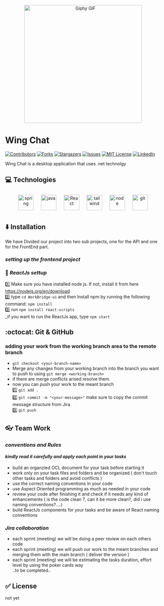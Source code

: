 <p align="center">
  <img src="https://media.giphy.com/media/h2NRnIIEw6tv9emZSc/giphy.gif" width="380" height="380" alt="Giphy GIF">
</p>

# Wing Chat

[![Contributors][contributors-shield]][contributors-url]
[![Forks][forks-shield]][forks-url]
[![Stargazers][stars-shield]][stars-url]
[![Issues][issues-shield]][issues-url]
[![MIT License][license-shield]][license-url]
[![LinkedIn][linkedin-shield]][linkedin-url]

[contributors-shield]: https://img.shields.io/github/contributors/othneildrew/Best-README-Template.svg?style=for-the-badge
[contributors-url]: https://github.com/Nancy4Hany/WorkBridge/graphs/contributors
[forks-shield]: https://img.shields.io/github/forks/othneildrew/Best-README-Template.svg?style=for-the-badge
[forks-url]: https://github.com/Nancy4Hany/WorkBridge/network/members
[stars-shield]: https://img.shields.io/github/stars/othneildrew/Best-README-Template.svg?style=for-the-badge
[stars-url]: https://github.com/Nancy4Hany/WorkBridge/stargazers
[issues-shield]: https://img.shields.io/github/issues/othneildrew/Best-README-Template.svg?style=for-the-badge
[issues-url]: https://github.com/Nancy4Hany/WorkBridge/issues
[license-shield]: https://img.shields.io/github/license/othneildrew/Best-README-Template.svg?style=for-the-badge
[license-url]: https://github.com/Nancy4Hany/WorkBridge/master/LICENSE.txt
[linkedin-shield]: https://img.shields.io/badge/-LinkedIn-black.svg?style=for-the-badge&logo=linkedin&colorB=555
[linkedin-url]: https://www.linkedin.com/in/nancyhany/


Wing Chat is a desktop application that uses .net technolgy 

 ## :computer: Technologies
<div align="center"> 

<img style="margin: 10px" src="https://profilinator.rishav.dev/skills-assets/springio-icon.svg" alt="spring" height="50" /> 
<img style="margin: 10px" src="https://profilinator.rishav.dev/skills-assets/javascript-original.svg" alt="java" height="50" /> 
<img style="margin: 10px" src="https://profilinator.rishav.dev/skills-assets/react-original-wordmark.svg" alt="React" height="50" />  
<img style="margin: 10px" src="https://profilinator.rishav.dev/skills-assets/tailwindcss.svg" alt="tailwind" height="50" />  
<img style="margin: 10px" src="https://profilinator.rishav.dev/skills-assets/nodejs-original-wordmark.svg" alt="node" height="50" /> 
<img style="margin: 10px" src="https://profilinator.rishav.dev/skills-assets/git-scm-icon.svg" alt="git" height="50" /> 

</div>  

## :arrow_down: Installation

We have Divided our project into two sub projects, one for the API and one for the FrontEnd part. 
### _setting up the frontend project_ <br>
### :hammer: _ReactJs settup_ 
:one: Make sure you have installed node js. If not, install it from here https://nodejs.org/en/download <br>
:two: type `cd WorkBridge-ui` and then Install npm by running the following command: `npm install` <br>
:three: run `npm install react-scripts` <br>
_if you want to run the ReactJs app, type `npm start` <br>


 ## :octocat: Git & GitHub 
### adding your work from the working branch area to the remote branch 
- `git checkout <your-branch-name>` <br> 
- Merge any changes from your working branch into the branch you want to push to using `git merge <working-branch>` <br> 
- if there are merge conflicts arised resolve them. <br>
- now you can push your work to the meant branch <br>
:one: `git add .`<br>
:two: `git commit -m "<your-message>"` make sure to copy the commit message structure from Jira <br>
:three: `git push` <br>


## :eyeglasses: Team Work 

### _conventions and Rules_  
#### _kindly read it carefully and apply each point in your tasks_
- build an organzied OCL document for your task before starting it 
- work only on your task files and folders and be organized ( don't touch other tasks and folders and avoid conflicts ) 
- use the correct naming conventions in your code 
- use Aspect Oriented programming as much as needed in your code 
- review your code after finishing it and check if it needs any kind of enhancements ( is the code clean ?, can it be more clean?, did i use naming conventions?....)
- build ReactJs components for your tasks and be aware of React naming conventions 

### _Jira collaboration_
- each sprint (meeting) we will be doing a peer review on each others code 
- each sprint (meeting) we will push our work to the meant branches and merging them with the main branch ( deliver the version ) 
- each sprint (meeting) we will be estimating the tasks duration, effort level by using the poker cards way <br>
..to be completed..

## :white_check_mark: License

not yet

<!-- This project is licensed under the MIT License - see the LICENSE file for details. -->

